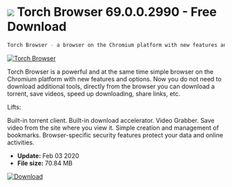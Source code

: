 # ![](https://cdn.softexe.net/static/icon/e/torch-browser-6961.png) Torch Browser 69.0.0.2990 - Free Download

```sh
Torch Browser - a browser on the Chromium platform with new features and options. Now directly from the browser you can download torrent, save video, speed up download, share links
```
[![Torch Browser](https://gallery.dpcdn.pl/imgc/Tools/12057/g_-_420x350_1.5_-_x20121225205516_00.png)](https://softexe.net/win/internet/browsers/torch-browser:fafp.html)

Torch Browser is a powerful and at the same time simple browser on the Chromium platform with new features and options. Now you do not need to download additional tools, directly from the browser you can download a torrent, save videos, speed up downloading, share links, etc.

Lifts:


Built-in torrent client.
Built-in download accelerator.
Video Grabber. Save video from the site where you view it.
Simple creation and management of bookmarks.
Browser-specific security features protect your data and online activities.


- **Update:** Feb 03 2020
- **File size:** 70.84 MB

[![Download](https://cdn.softexe.net/static/img/download.png)](https://softexe.net/win/internet/browsers/torch-browser:fafp.html)

